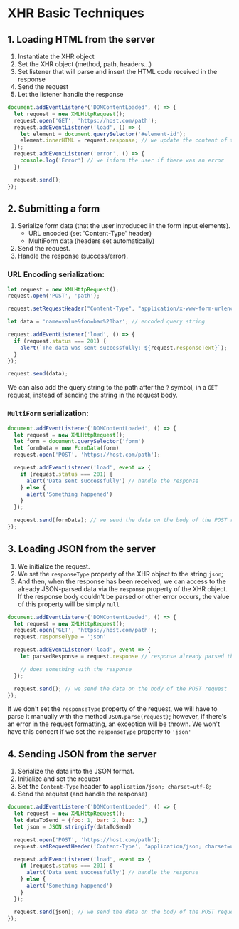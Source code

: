 # XHR Basic Techniques

## 1. Loading HTML from the server

1. Instantiate the XHR object
2. Set the XHR object (method, path, headers...)
3. Set listener that will parse and insert the HTML code received in the response
4. Send the request
5. Let the listener handle the response

```js
document.addEventListener('DOMContentLoaded', () => {
  let request = new XMLHttpRequest();
  request.open('GET', 'https://host.com/path');
  request.addEventListener('load', () => {
    let element = document.querySelector('#element-id');
    element.innerHTML = request.response; // we update the content of the element with the received raw HTML code
  });
  request.addEventListener('error', () => {
    console.log('Error') // we inform the user if there was an error
  })

  request.send();
});
```

## 2. Submitting a form

1. Serialize form data (that the user introduced in the form input elements).
    - URL encoded (set 'Content-Type' header)
    - MultiForm data (headers set automatically)
2. Send the request.
3. Handle the response (success/error).

### URL Encoding serialization:

```js
let request = new XMLHttpRequest();
request.open('POST', 'path');

request.setRequestHeader("Content-Type", "application/x-www-form-urlencoded");

let data = 'name=value&foo=bar%20baz'; // encoded query string

request.addEventListener('load', () => {
  if (request.status === 201) {
    alert(`The data was sent successfully: ${request.responseText}`);
  }
});

request.send(data);
```

We can also add the query string to the path after the `?` symbol, in a `GET` request, instead of sending the string in the request body.

### `MultiForm` serialization:

```js
document.addEventListener('DOMContentLoaded', () => {
  let request = new XMLHttpRequest();
  let form = document.querySelector('form')
  let formData = new FormData(form)
  request.open('POST', 'https://host.com/path');

  request.addEventListener('load', event => {
    if (request.status === 201) {
      alert('Data sent successfully') // handle the response
    } else {
      alert('Something happened')
    }
  });

  request.send(formData); // we send the data on the body of the POST request
});
```

## 3. Loading JSON from the server

1. We initialize the request.
2. We set the `responseType` property of the XHR object to the string `json`;
3. And then, when the response has been received, we can access to the already JSON-parsed data via the `response` property of the XHR object. If the response body couldn't be parsed or other error occurs, the value of this property will be simply `null`

```js
document.addEventListener('DOMContentLoaded', () => {
  let request = new XMLHttpRequest();
  request.open('GET', 'https://host.com/path');
  request.responseType = 'json'

  request.addEventListener('load', event => {
    let parsedResponse = request.response // response already parsed thanks to setting the responseType property

    // does something with the response
  });

  request.send(); // we send the data on the body of the POST request
});
```

If we don't set the `responseType` property of the request, we will have to parse it manually with the method `JSON.parse(request)`; however, if there's an error in the request formatting, an exception will be thrown. We won't have this concert if we set the `responseType` property to `'json'`

## 4. Sending JSON from the server

1. Serialize the data into the JSON format.
2. Initialize and set the request
3. Set the `Content-Type` header to `application/json; charset=utf-8`;
4. Send the request (and handle the response)

```js
document.addEventListener('DOMContentLoaded', () => {
  let request = new XMLHttpRequest();
  let dataToSend = {foo: 1, bar: 2, baz: 3,}
  let json = JSON.stringify(dataToSend)

  request.open('POST', 'https://host.com/path');
  request.setRequestHeader('Content-Type', 'application/json; charset=utf-8'); // !

  request.addEventListener('load', event => {
    if (request.status === 201) {
      alert('Data sent successfully') // handle the response
    } else {
      alert('Something happened')
    }
  });

  request.send(json); // we send the data on the body of the POST request, in JSON format
});
```